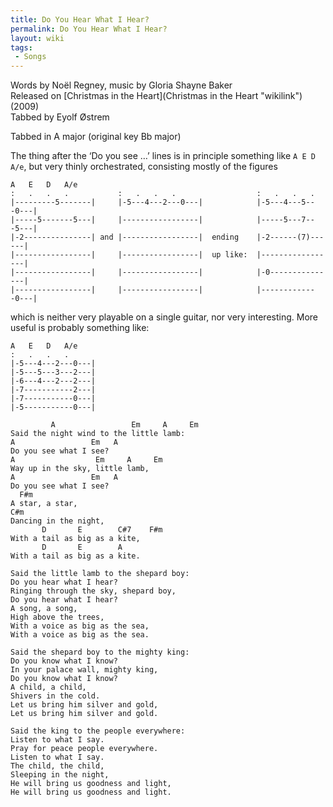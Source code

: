 ```yaml
---
title: Do You Hear What I Hear?
permalink: Do You Hear What I Hear?
layout: wiki
tags:
 - Songs
---
```


Words by Noël Regney, music by Gloria Shayne Baker  
Released on [Christmas in the Heart](Christmas in the Heart "wikilink")
(2009)  
Tabbed by Eyolf Østrem

Tabbed in A major (original key Bb major)

The thing after the ‘Do you see …’ lines is in principle something like
`A E D A/e`, but very thinly orchestrated, consisting mostly of the
figures

    A   E   D   A/e
    :   .   .   .           :   .   .   .                  :   .   .   .
    |---------5-------|     |-5---4---2---0---|            |-5---4---5---0---|
    |-----5-------5---|     |-----------------|            |-----5---7---5---|
    |-2---------------| and |-----------------|  ending    |-2------(7)------|
    |-----------------|     |-----------------|  up like:  |-----------------|
    |-----------------|     |-----------------|            |-0---------------|
    |-----------------|     |-----------------|            |-------------0---|

which is neither very playable on a single guitar, nor very interesting.
More useful is probably something like:

    A   E   D   A/e
    :   .   .   .
    |-5---4---2---0---|
    |-5---5---3---2---|
    |-6---4---2---2---|
    |-7-----------2---|
    |-7-----------0---|
    |-5-----------0---|

             A                 Em     A     Em
    Said the night wind to the little lamb:
    A                 Em   A
    Do you see what I see?
    A                  Em     A     Em
    Way up in the sky, little lamb,
    A                 Em   A
    Do you see what I see?
      F#m
    A star, a star,
    C#m
    Dancing in the night,
           D       E        C#7    F#m
    With a tail as big as a kite,
           D       E        A
    With a tail as big as a kite.

    Said the little lamb to the shepard boy:
    Do you hear what I hear?
    Ringing through the sky, shepard boy,
    Do you hear what I hear?
    A song, a song,
    High above the trees,
    With a voice as big as the sea,
    With a voice as big as the sea.

    Said the shepard boy to the mighty king:
    Do you know what I know?
    In your palace wall, mighty king,
    Do you know what I know?
    A child, a child,
    Shivers in the cold.
    Let us bring him silver and gold,
    Let us bring him silver and gold.

    Said the king to the people everywhere:
    Listen to what I say.
    Pray for peace people everywhere.
    Listen to what I say.
    The child, the child,
    Sleeping in the night,
    He will bring us goodness and light,
    He will bring us goodness and light.
